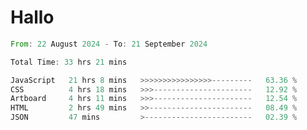 # Hallo
<!--START_SECTION:waka-->

```rust
From: 22 August 2024 - To: 21 September 2024

Total Time: 33 hrs 21 mins

JavaScript   21 hrs 8 mins   >>>>>>>>>>>>>>>>---------   63.36 %
CSS          4 hrs 18 mins   >>>----------------------   12.92 %
Artboard     4 hrs 11 mins   >>>----------------------   12.54 %
HTML         2 hrs 49 mins   >>-----------------------   08.49 %
JSON         47 mins         >------------------------   02.39 %
```

<!--END_SECTION:waka-->
